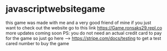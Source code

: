 # javascriptwebsitegame
this game was made with me and a very good friend of mine
if you just want to check out the website go to this link
https://Game.ronsaks29.repl.co
more updates coming soon
PS: you do not need an actual credit card to pay for the game so just go here --> https://stripe.com/docs/testing
to get a test cared number to buy the game

